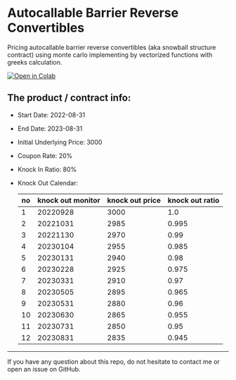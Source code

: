 # Autocallable Barrier Reverse Convertibles
Pricing autocallable barrier reverse convertibles (aka snowball structure contract) using monte carlo implementing by vectorized functions with greeks calculation.

 [![Open in Colab][Colab Badge]][Code Notebook]


## The product / contract info:
* Start Date: 2022-08-31
* End Date: 2023-08-31
* Initial Underlying Price: 3000
* Coupon Rate:  20%
* Knock In Ratio: 80%
* Knock Out Calendar:

   | no | knock out monitor | knock out price | knock out ratio | 
   | -- | ----------------- | --------------- | --------------- | 
   | 1  | 20220928 | 3000 | 1.0 |
   | 2  | 20221031 | 2985 | 0.995 |
   | 3  | 20221130 | 2970 | 0.99  |
   | 4  | 20230104 | 2955 | 0.985 |
   | 5  | 20230131 | 2940 | 0.98  |
   | 6  | 20230228 | 2925 | 0.975 |
   | 7  | 20230331 | 2910 | 0.97  |
   | 8  | 20230505 | 2895 | 0.965 |
   | 9  | 20230531 | 2880 | 0.96  |
   | 10 | 20230630 | 2865 | 0.955 |
   | 11 | 20230731 | 2850 | 0.95  |
   | 12 | 20230831 | 2835 | 0.945 |
   
   

- - -

If you have any question about this repo, do not hesitate to contact me or open an issue on GitHub.

[Colab Badge]:          https://colab.research.google.com/assets/colab-badge.svg
[Code Notebook]:      https://colab.research.google.com/github/leonjmhu/autocallable_barrier_reverse_convertibles_aka_snowball_structure/blob/master/monte_carlo_for_ABRC.ipynb

